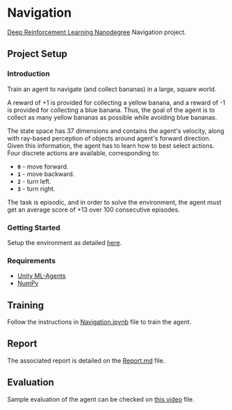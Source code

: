 # Navigation

[Deep Reinforcement Learning Nanodegree](https://www.udacity.com/course/deep-reinforcement-learning-nanodegree--nd893) Navigation project.

## Project Setup

### Introduction

Train an agent to navigate (and collect bananas) in a large, square world.

A reward of +1 is provided for collecting a yellow banana, and a reward of -1 is provided for collecting a blue banana.  Thus, the goal of the agent is to collect as many yellow bananas as possible while avoiding blue bananas.

The state space has 37 dimensions and contains the agent's velocity, along with ray-based perception of objects around agent's forward direction.  Given this information, the agent has to learn how to best select actions.  Four discrete actions are available, corresponding to:
- **`0`** - move forward.
- **`1`** - move backward.
- **`2`** - turn left.
- **`3`** - turn right.

The task is episodic, and in order to solve the environment, the agent must get an average score of +13 over 100 consecutive episodes.

### Getting Started

Setup the environment as detailed [here](https://github.com/udacity/deep-reinforcement-learning/tree/master/p1_navigation#getting-started).

### Requirements

 * [Unity ML-Agents](https://github.com/Unity-Technologies/ml-agents/blob/master/docs/Installation.md)
 * [NumPy](http://www.numpy.org/)

## Training

Follow the instructions in [Navigation.ipynb](Navigation.ipynb) file to train the agent.

## Report

The associated report is detailed on the [Report.md](Report.md) file.

## Evaluation

Sample evaluation of the agent can be checked on [this video](extra/dqt_test01.mp4) file.